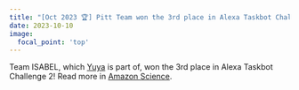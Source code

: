```yaml
---
title: "[Oct 2023 🏆] Pitt Team won the 3rd place in Alexa Taskbot Challenge 2"
date: 2023-10-10
image:
  focal_point: 'top'
---
```


Team ISABEL, which [Yuya](https://sites.pitt.edu/~yua17/) is part of, won the 3rd place in Alexa Taskbot Challenge 2! Read more in [Amazon Science](https://www.amazon.science/alexa-prize/taskbot-challenge/2022).

<!--more-->
